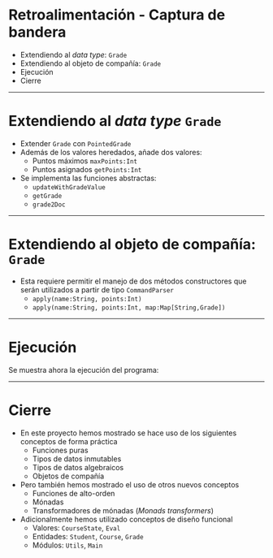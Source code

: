 # Retroalimentación - Captura de bandera

* Extendiendo al *data type*: `Grade`
* Extendiendo al objeto de compañía: `Grade`
* Ejecución
* Cierre

---

# Extendiendo al *data type* `Grade`

* Extender `Grade` con `PointedGrade`
* Además de los valores heredados, añade dos valores:
  * Puntos máximos `maxPoints:Int`
  * Puntos asignados `getPoints:Int`
* Se implementa las funciones abstractas:
  * `updateWithGradeValue`
  * `getGrade`
  * `grade2Doc`

---

# Extendiendo al objeto de compañía: `Grade`

* Esta requiere permitir el manejo de dos métodos constructores que serán utilizados a partir de tipo `CommandParser`
  * `apply(name:String, points:Int)`
  * `apply(name:String, points:Int, map:Map[String,Grade])`

---

# Ejecución

Se muestra ahora la ejecución del programa:

---

# Cierre

* En este proyecto hemos mostrado se hace uso de los siguientes conceptos de forma práctica
  * Funciones puras
  * Tipos de datos inmutables
  * Tipos de datos algebraicos
  * Objetos de compañía
* Pero también hemos mostrado el uso de otros nuevos conceptos
  * Funciones de alto-orden
  * Mónadas
  * Transformadores de mónadas (*Monads transformers*)
* Adicionalmente hemos utilizado conceptos de diseño funcional
  * Valores: `CourseState`, `Eval`
  * Entidades:  `Student`, `Course`, `Grade`
  * Módulos: `Utils`, `Main`
